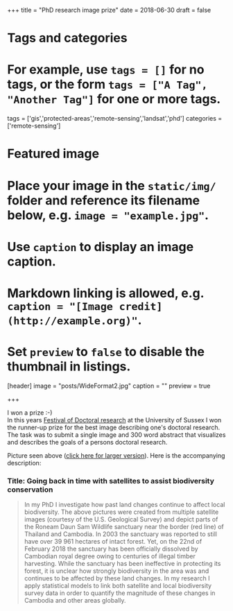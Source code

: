 +++
title = "PhD research image prize"
date = 2018-06-30
draft = false

# Tags and categories
# For example, use `tags = []` for no tags, or the form `tags = ["A Tag", "Another Tag"]` for one or more tags.
tags = ['gis','protected-areas','remote-sensing','landsat','phd']
categories = ['remote-sensing']

# Featured image
# Place your image in the `static/img/` folder and reference its filename below, e.g. `image = "example.jpg"`.
# Use `caption` to display an image caption.
#   Markdown linking is allowed, e.g. `caption = "[Image credit](http://example.org)"`.
# Set `preview` to `false` to disable the thumbnail in listings.
[header]
image = "posts/WideFormat2.jpg"
caption = ""
preview = true

+++

I won a prize :-) \
In this years [Festival of Doctoral research](http://www.sussex.ac.uk/internal/doctoralschool/newsandevents/festival) at the University of Sussex I won the runner-up prize for the best image describing one's doctoral research. The task was to submit a single image and 300 word abstract that visualizes and describes the goals of a persons doctoral research.

Picture seen above ([click here for larger version](http://martin-jung.github.io/img/posts/WideFormat2.jpg)). Here is the accompanying description:

### Title: Going back in time with satellites to assist biodiversity conservation

> In my PhD I investigate how past land changes continue to affect local biodiversity. The above pictures were created from multiple satellite images (courtesy of the U.S. Geological Survey) and depict parts of the Roneam Daun Sam Wildlife sanctuary near the border (red line) of Thailand and Cambodia. In 2003 the sanctuary was reported to still have over 39 961 hectares of intact forest. Yet, on the 22nd of February 2018 the sanctuary has been officially dissolved by Cambodian royal degree owing to centuries of illegal timber harvesting. While the sanctuary has been ineffective in protecting its forest, it is unclear how strongly biodiversity in the area was and continues to be affected by these land changes. In my research I apply statistical models to link both satellite and local biodiversity survey data in order to quantify the magnitude of these changes in Cambodia and other areas globally.
